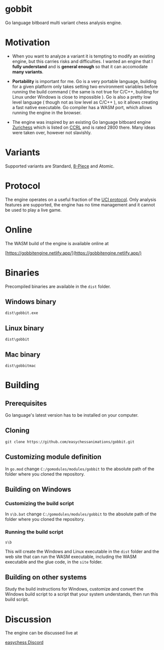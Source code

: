 # gobbit

Go language bitboard multi variant chess analysis engine.

# Motivation

- When you want to analyze a variant it is tempting to modify an existing engine, but this carries risks and difficulties. I wanted an engine that I **fully understand** and is **general enough** so that it can accomodate **many variants**.

- **Portability** is important for me. Go is a very portable language, building for a given platform only takes setting two environment variables before running the build command ( the same is not true for C/C++, building for Linux under Windows is close to impossible ). Go is also a pretty low level language ( though not as low level as C/C++ ), so it allows creating a fast native executable. Go compiler has a WASM port, which allows running the engine in the browser.

- The engine was inspired by an existing Go language bitboard engine [Zurichess](https://bitbucket.org/zurichess/zurichess/src/master/) which is listed on [CCRL](https://ccrl.chessdom.com/ccrl/4040/cgi/engine_details.cgi?print=Details&each_game=1&eng=Zurichess%20Neuchatel%2064-bit) and is rated 2800 there. Many ideas were taken over, however not slavishly.

# Variants

Supported variants are Standard, [8-Piece](https://www.chessvariants.com/rules/8-piece-chess) and Atomic.

# Protocol

The engine operates on a useful fraction of the [UCI protocol](http://wbec-ridderkerk.nl/html/UCIProtocol.html). Only analysis features are supported, the engine has no time management and it cannot be used to play a live game.

# Online

The WASM build of the engine is available online at

[https://gobbitengine.netlify.app/](https://gobbitengine.netlify.app/)

# Binaries

Precompiled binaries are available in the `dist` folder.

## Windows binary

`dist\gobbit.exe`

## Linux binary

`dist\gobbit`

## Mac binary

`dist\gobbitmac`

# Building

## Prerequisites

Go language's latest version has to be installed on your computer.

## Cloning

```
git clone https://github.com/easychessanimations/gobbit.git
```

## Customizing module definition

In `go.mod` change `C:/gomodules/modules/gobbit` to the absolute path of the folder where you cloned the repository.

## Building on Windows

### Customizing the build script

In `s\b.bat` change `C:/gomodules/modules/gobbit` to the absolute path of the folder where you cloned the repository.

### Running the build script

```
s\b
```

This will create the Windows and Linux executable in the `dist` folder and the web site that can run the WASM executable, including the WASM executable and the glue code, in the `site` folder.

## Building on other systems

Study the build instructions for Windows, customize and convert the Windows build script to a script that your system understands, then run this build script.

# Discussion

The engine can be discussed live at

[easychess Discord](https://discord.gg/RKJDzJj)
